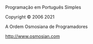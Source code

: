 Programação em Português Simples

Copyright © 2006 2021

A Ordem Osmosiana de Programadores

http://www.osmosian.com

